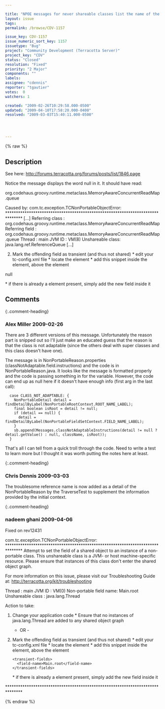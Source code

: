 ```yaml
---

title: "NPOE messages for never shareable classes list the name of the field as null in the message"
layout: issue
tags: 
permalink: /browse/CDV-1157

issue_key: CDV-1157
issue_numeric_sort_key: 1157
issuetype: "Bug"
project: "Community Development (Terracotta Server)"
project_key: "CDV"
status: "Closed"
resolution: "Fixed"
priority: "2 Major"
components: ""
labels: 
assignee: "cdennis"
reporter: "tgautier"
votes:  0
watchers: 1

created: "2009-02-26T10:29:58.000-0500"
updated: "2009-04-10T17:58:20.000-0400"
resolved: "2009-03-03T15:40:11.000-0500"




---
```


{% raw %}

## Description

<div markdown="1" class="description">

See here: http://forums.terracotta.org/forums/posts/list/1846.page

Notice the message displays the word null in it.  It should have read:

<transient-fields> 
<field-name>org.codehaus.groovy.runtime.metaclass.MemoryAwareConcurrentReadMap.queue</field-name> 
</transient-fields> 


Caused by: com.tc.exception.TCNonPortableObjectError: 
\*\*\*\*\*\*\*\*\*\*\*\*\*\*\*\*\*\*\*\*\*\*\*\*\*\*\*\*\*\*\*\*\*\*\*\*\*\*\*\*\*\*\*\*\*\*\*\*\*\*\*\*\*\*\*\*\*\*\*\*\*\*\*\*\*\*\*\*\*\*\*\*\*\*\*\*\*\*\* 
[...] 
Referring class : org.codehaus.groovy.runtime.metaclass.MemoryAwareConcurrentReadMap 
Referring field : org.codehaus.groovy.runtime.metaclass.MemoryAwareConcurrentReadMap.queue 
Thread : main 
JVM ID : VM(8) 
Unshareable class: java.lang.ref.ReferenceQueue 
[...] 

2) Mark the offending field as transient (and thus not shared) 
\* edit your tc-config.xml file 
\* locate the <dso> element 
\* add this snippet inside the <dso> element, above the <locks> element 

<transient-fields> 
<field-name>null</field-name> 
</transient-fields> 

\* if there is already a <transient-fields> element present, simply add 
the new field inside it 



</div>

## Comments


{:.comment-heading}
### **Alex Miller** <span class="date">2009-02-26</span>

<div markdown="1" class="comment">

There are 3 different versions of this message.  Unfortunately the reason part is snipped out so I'll just make an educated guess that the reason is that the class is not adaptable (since the others deal with super classes and this class doesn't have one).  

The message is in NonPortableReason.properties (classNotAdaptable.field.instructions) and the code is in NonPortableReason.java.  It looks like the message is formatted properly and the code is passing something in for the variable.  However, the code can end up as null here if it doesn't have enough info (first arg in the last call):

      case CLASS_NOT_ADAPTABLE: {
        NonPortableDetail detail = findDetailByLabel(NonPortableRootContext.ROOT_NAME_LABEL);
        final boolean isRoot = detail != null;
        if (detail == null) {
          detail = findDetailByLabel(NonPortableFieldSetContext.FIELD_NAME_LABEL);
        }
        sb.append(Messages.classNotAdaptableInstructions(detail != null ? detail.getValue() : null, className, isRoot));
      }

That's all I can tell from a quick troll through the code.  Need to write a test to learn more but I thought it was worth putting the notes here at least.


</div>


{:.comment-heading}
### **Chris Dennis** <span class="date">2009-03-03</span>

<div markdown="1" class="comment">

The troublesome reference name is now added as a detail of the NonPortableReason by the TraverseTest to supplement the information provided by the initial context.

</div>


{:.comment-heading}
### **nadeem ghani** <span class="date">2009-04-06</span>

<div markdown="1" class="comment">

Fixed on rev12431

com.tc.exception.TCNonPortableObjectError: 
\*\*\*\*\*\*\*\*\*\*\*\*\*\*\*\*\*\*\*\*\*\*\*\*\*\*\*\*\*\*\*\*\*\*\*\*\*\*\*\*\*\*\*\*\*\*\*\*\*\*\*\*\*\*\*\*\*\*\*\*\*\*\*\*\*\*\*\*\*\*\*\*\*\*\*\*\*\*\*
Attempt to set the field of a shared object to an instance of a non-portable class. This
unshareable class is a JVM- or host machine-specific resource. Please ensure that instances
of this class don't enter the shared object graph.

For more information on this issue, please visit our Troubleshooting Guide at:
http://terracotta.org/kit/troubleshooting

Thread                 : main
JVM ID                 : VM(0)
Non-portable field name: Main.root
Unshareable class      : java.lang.Thread

Action to take:

1) Change your application code
   \* Ensure that no instances of java.lang.Thread
     are added to any shared object graph

   - OR -

2) Mark the offending field as transient (and thus not shared)
   \* edit your tc-config.xml file
   \* locate the <dso> element
   \* add this snippet inside the <dso> element, above the <locks> element

       <transient-fields>
         <field-name>Main.root</field-name>
       </transient-fields>

   \* if there is already a <transient-fields> element present, simply add
     the new field inside it


\*\*\*\*\*\*\*\*\*\*\*\*\*\*\*\*\*\*\*\*\*\*\*\*\*\*\*\*\*\*\*\*\*\*\*\*\*\*\*\*\*\*\*\*\*\*\*\*\*\*\*\*\*\*\*\*\*\*\*\*\*\*\*\*\*\*\*\*\*\*\*\*\*\*\*\*\*\*\*

</div>



{% endraw %}
